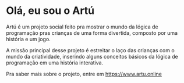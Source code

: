 # Olá, eu sou o Artú

Artú é um projeto social feito pra mostrar o mundo da lógica de programação pras crianças de uma forma divertida, composto por uma história e um jogo.

A missão principal desse projeto é estreitar o laço das crianças com o mundo da criatividade, inserindo alguns conceitos básicos da lógica de programação em uma história interativa.

Pra saber mais sobre o projeto, entre em https://www.artu.online
